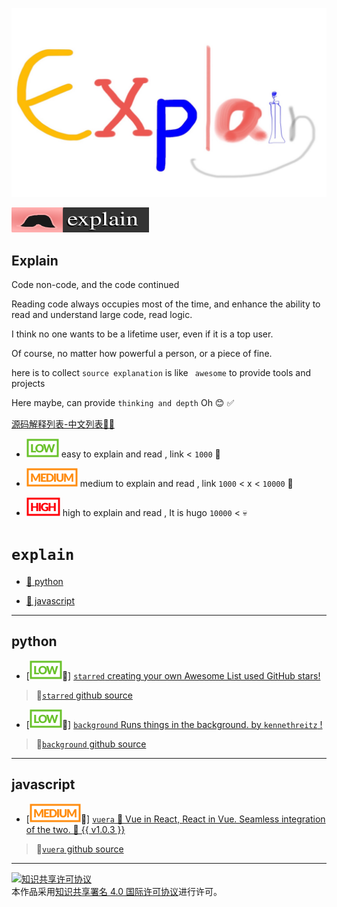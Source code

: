 ![Explain](./explain.jpg)

[![explain](./minilogo.svg)](https://github.com/chinanf-boy/Source-Explain)

## Explain 

Code non-code, and the code continued

Reading code always occupies most of the time, and enhance the ability to read and understand large code, read logic.

I think no one wants to be a lifetime user, even if it is a top user.

Of course, no matter how powerful a person, or a piece of fine.

here is to collect `` source explanation `` is like `` awesome`` to provide tools and projects

Here maybe, can provide `` thinking and depth `` Oh 😊 ✅ </s>

[源码解释列表-中文列表📖📖](./README.zh.md)

- ![Low](low.svg) easy to explain and read , link < ` 1000 ` 🐶

- ![Medium](./medium.svg) medium to explain and read , link `1000` < x < ` 10000 ` 💪

- ![High](./high.svg) high to explain and read , It is hugo `10000` < 💀


# ``explain``

- [📖 python](#python)

- [📖 javascript](#javascript)

---

## python

- [![Low](low.svg)📖] [`starred` creating your own Awesome List used GitHub stars! ](https://github.com/chinanf-boy/explain-starred)

> 🔗[`starred` github source](https://github.com/maguowei/starred)

 - [![Low](low.svg)📖] [`background` Runs things in the background. by `kennethreitz` !](https://github.com/chinanf-boy/explain-background)

> 🔗[`background` github source](https://github.com/kennethreitz/background)

---

## javascript

- [![medium](medium.svg)📖] [`vuera` 👀 Vue in React, React in Vue. Seamless integration of the two. 👯 {{ v1.0.3 }}](https://github.com/chinanf-boy/explain-vuera)

> 🔗[`vuera` github source](https://github.com/akxcv/vuera)

---

<a rel="license" href="http://creativecommons.org/licenses/by/4.0/"><img alt="知识共享许可协议" style="border-width:0" src="https://i.creativecommons.org/l/by/4.0/88x31.png" /></a><br />本作品采用<a rel="license" href="http://creativecommons.org/licenses/by/4.0/">知识共享署名 4.0 国际许可协议</a>进行许可。

